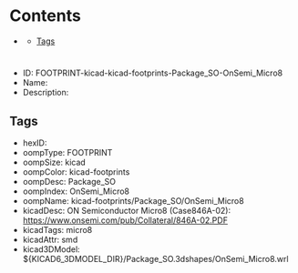



Contents
========

* [](#)
	* [Tags](#tags)

# 

- ID: FOOTPRINT-kicad-kicad-footprints-Package_SO-OnSemi_Micro8
- Name: 
- Description: 

## Tags

- hexID: 
- oompType: FOOTPRINT
- oompSize: kicad
- oompColor: kicad-footprints
- oompDesc: Package_SO
- oompIndex: OnSemi_Micro8
- oompName: kicad-footprints/Package_SO/OnSemi_Micro8
- kicadDesc: ON Semiconductor Micro8 (Case846A-02): https://www.onsemi.com/pub/Collateral/846A-02.PDF
- kicadTags: micro8
- kicadAttr: smd
- kicad3DModel: ${KICAD6_3DMODEL_DIR}/Package_SO.3dshapes/OnSemi_Micro8.wrl
